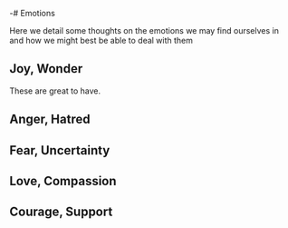 -# Emotions

Here we detail some thoughts on the emotions we may find ourselves in and how we might best be able to deal with them 

## Joy, Wonder

These are great to have.

## Anger, Hatred

## Fear, Uncertainty

## Love, Compassion

## Courage, Support



